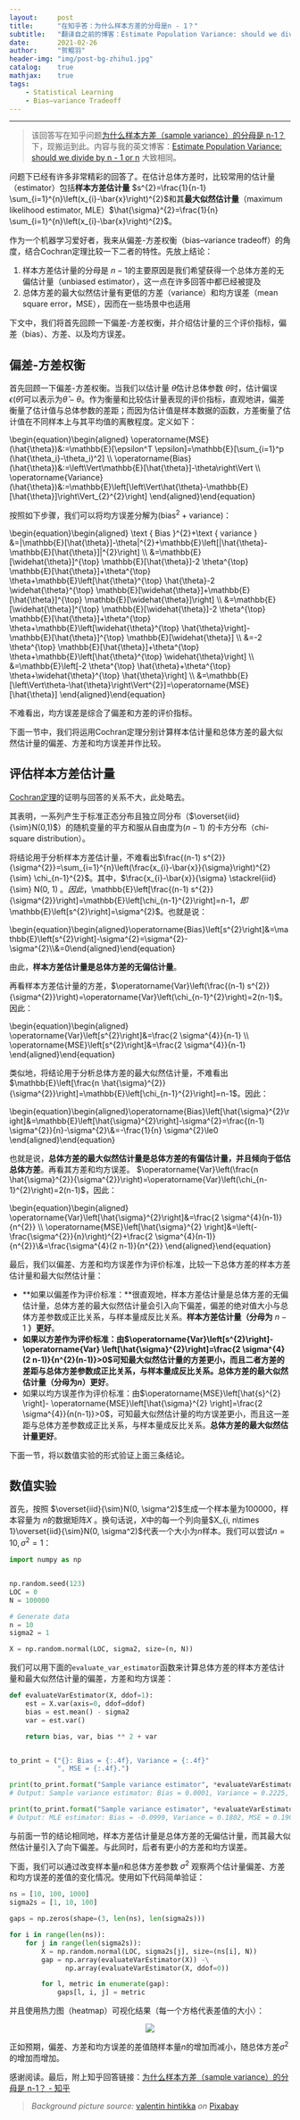 ```yaml
---
layout:     post
title:      "在知乎答：为什么样本方差的分母是n - 1？"
subtitle:   "翻译自之前的博客：Estimate Population Variance: should we divide by n - 1 or n"
date:       2021-02-26
author:     "贺鲲羽"
header-img: "img/post-bg-zhihu1.jpg"
catalog:    true
mathjax:    true
tags:
    - Statistical Learning
    - Bias–variance Tradeoff
---
```


---

> 该回答写在知乎问题[为什么样本方差（sample variance）的分母是 n-1？](https://www.zhihu.com/question/20099757)下，现搬运到此。内容与我的英文博客：[Estimate Population Variance: should we divide by n - 1 or n](https://kunyu-he.com/2020/04/19/Estimating-Population-Variance-n-or-(n-1)/) 大致相同。

问题下已经有许多非常精彩的回答了。在估计总体方差时，比较常用的估计量（estimator）包括**样本方差估计量** $s^{2}=\frac{1}{n-1} \sum_{i=1}^{n}\left(x_{i}-\bar{x}\right)^{2}$和其**最大似然估计量**（maximum likelihood estimator, MLE）$\hat{\sigma}^{2}=\frac{1}{n} \sum_{i=1}^{n}\left(x_{i}-\bar{x}\right)^{2}$。

作为一个机器学习爱好者，我来从偏差-方差权衡（bias–variance tradeoff）的角度，结合Cochran定理比较一下二者的特性。先放上结论：

1. 样本方差估计量的分母是 $n-1$的主要原因是我们希望获得一个总体方差的无偏估计量（unbiased estimator），这一点在许多回答中都已经被提及
2. 总体方差的最大似然估计量有更低的方差（variance）和均方误差（mean square error，MSE），因而在一些场景中也适用

下文中，我们将首先回顾一下偏差-方差权衡，并介绍估计量的三个评价指标，偏差（bias）、方差、以及均方误差。

## 偏差-方差权衡

首先回顾一下偏差-方差权衡。当我们以估计量 $\hat{\theta}$估计总体参数 $\theta$时，估计偏误$\epsilon\left(\hat{\theta}\right)$可以表示为$\hat{\theta}-\theta$。作为衡量和比较估计量表现的评价指标，直观地讲，偏差衡量了估计值与总体参数的差距；而因为估计值是样本数据的函数，方差衡量了估计值在不同样本上与其平均值的离散程度。定义如下：

\begin{equation}\begin{aligned} \operatorname{MSE}(\hat{\theta})&:=\mathbb{E}[\epsilon^T \epsilon]=\mathbb{E}[\sum_{i=1}^p (\hat{\theta_i}-\theta_i)^2] \\\ \operatorname{Bias}(\hat{\theta})&:=\left\Vert\mathbb{E}[\hat{\theta}]-\theta\right\Vert \\\ \operatorname{Variance}(\hat{\theta})&:=\mathbb{E}\left[\left\Vert\hat{\theta}-\mathbb{E}[\hat{\theta}]\right\Vert_{2}^{2}\right] \end{aligned}\end{equation}

按照如下步骤，我们可以将均方误差分解为$(\text{bias}^2 + \text{variance})$：

\begin{equation}\begin{aligned} \text { Bias }^{2}+\text { variance }   &=\|\mathbb{E}[\hat{\theta}]-\theta\|^{2}+\mathbb{E}\left[\|\hat{\theta}-\mathbb{E}[\hat{\theta}]\|^{2}\right] \\\   &=\mathbb{E}[\widehat{\theta}]^{\top} \mathbb{E}[\hat{\theta}]-2 \theta^{\top} \mathbb{E}[\hat{\theta}]+\theta^{\top} \theta+\mathbb{E}\left[\hat{\theta}^{\top} \hat{\theta}-2 \widehat{\theta}^{\top} \mathbb{E}[\widehat{\theta}]+\mathbb{E}[\hat{\theta}]^{\top} \mathbb{E}[\widehat{\theta}]\right] \\\   &=\mathbb{E}[\widehat{\theta}]^{\top} \mathbb{E}[\widehat{\theta}]-2 \theta^{\top} \mathbb{E}[\hat{\theta}]+\theta^{\top} \theta+\mathbb{E}\left[\widehat{\theta}^{\top} \hat{\theta}\right]-\mathbb{E}[\hat{\theta}]^{\top} \mathbb{E}[\widehat{\theta}] \\\   &=-2 \theta^{\top} \mathbb{E}[\hat{\theta}]+\theta^{\top} \theta+\mathbb{E}\left[\hat{\theta}^{\top} \widehat{\theta}\right] \\\   &=\mathbb{E}\left[-2 \theta^{\top} \hat{\theta}+\theta^{\top} \theta+\widehat{\theta}^{\top} \hat{\theta}\right] \\\   &=\mathbb{E}[\left\Vert\theta-\hat{\theta}\right\Vert^{2}]=\operatorname{MSE}[\hat{\theta}] \end{aligned}\end{equation}

不难看出，均方误差是综合了偏差和方差的评价指标。

下面一节中，我们将运用Cochran定理分别计算样本估计量和总体方差的最大似然估计量的偏差、方差和均方误差并作比较。

## 评估样本方差估计量

[Cochran定理](http://link.zhihu.com/?target=https%3A//www.wikiwand.com/en/Cochran%27s_theorem)的证明与回答的关系不大，此处略去。

其表明，一系列产生于标准正态分布且独立同分布（$\overset{iid}{\sim}N(0,1)$）的随机变量的平方和服从自由度为$(n-1)$ 的卡方分布（chi-square distribution）。

将结论用于分析样本方差估计量，不难看出$\frac{(n-1) s^{2}}{\sigma^{2}}=\sum_{i=1}^{n}\left(\frac{x_{i}-\bar{x}}{\sigma}\right)^{2} {\sim} \chi_{n-1}^{2}$。其中，$\frac{x_{i}-\bar{x}}{\sigma} \stackrel{iid}{\sim} N(0, 1) $。因此，$\mathbb{E}\left[\frac{(n-1) s^{2}}{\sigma^{2}}\right]=\mathbb{E}\left[\chi_{n-1}^{2}\right]=n-1$，即$\mathbb{E}\left[s^{2}\right]=\sigma^{2}$。也就是说：

\begin{equation}\begin{aligned}\operatorname{Bias}\left[s^{2}\right]&=\mathbb{E}\left[s^{2}\right]-\sigma^{2}=\sigma^{2}-\sigma^{2}\\\\&=0\end{aligned}\end{equation}

由此，**样本方差估计量是总体方差的无偏估计量**。

再看样本方差估计量的方差，$\operatorname{Var}\left(\frac{(n-1) s^{2}}{\sigma^{2}}\right)=\operatorname{Var}\left(\chi_{n-1}^{2}\right)=2(n-1)$。因此：

\begin{equation}\begin{aligned} \operatorname{Var}\left[s^{2}\right]&=\frac{2 \sigma^{4}}{n-1} \\\ \operatorname{MSE}\left[s^{2}\right]&=\frac{2 \sigma^{4}}{n-1} \end{aligned}\end{equation}

类似地，将结论用于分析总体方差的最大似然估计量，不难看出$\mathbb{E}\left[\frac{n \hat{\sigma}^{2}}{\sigma^{2}}\right]=\mathbb{E}\left[\chi_{n-1}^{2}\right]=n-1$。因此：

\begin{equation}\begin{aligned}\operatorname{Bias}\left[\hat{\sigma}^{2}\right]&=\mathbb{E}\left[\hat{\sigma}^{2}\right]-\sigma^{2}=\frac{(n-1) \sigma^{2}}{n}-\sigma^{2}\\\&=-\frac{1}{n} \sigma^{2}\le0 \end{aligned}\end{equation}

也就是说，**总体方差的最大似然估计量是总体方差的有偏估计量，并且倾向于低估总体方差**。再看其方差和均方误差。 $\operatorname{Var}\left(\frac{n \hat{\sigma}^{2}}{\sigma^{2}}\right)=\operatorname{Var}\left(\chi_{n-1}^{2}\right)=2(n-1)$，因此：

\begin{equation}\begin{aligned} \operatorname{Var}\left[\hat{\sigma}^{2}\right]&=\frac{2 \sigma^{4}(n-1)}{n^{2}} \\\ \operatorname{MSE}\left[\hat{\sigma}^{2} \right]&=\left(-\frac{\sigma^{2}}{n}\right)^{2}+\frac{2 \sigma^{4}(n-1)}{n^{2}}\\\&=\frac{\sigma^{4}(2 n-1)}{n^{2}} \end{aligned}\end{equation}

最后，我们以偏差、方差和均方误差作为评价标准，比较一下总体方差的样本方差估计量和最大似然估计量：

- **如果以偏差作为评价标准：**很直观地，样本方差估计量是总体方差的无偏估计量，总体方差的最大似然估计量会引入向下偏差，偏差的绝对值大小与总体方差参数成正比关系，与样本量成反比关系。**样本方差估计量（分母为** $n-1$ **）更好**。
- **如果以方差作为评价标准：**由$\operatorname{Var}\left[s^{2}\right]-\operatorname{Var} \left[\hat{\sigma}^{2}\right]=\frac{2 \sigma^{4}(2 n-1)}{n^{2}(n-1)}>0$可知最大似然估计量的方差更小，而且二者方差的差距与总体方差参数成正比关系，与样本量成反比关系。**总体方差的最大似然估计量（分母为**$n$**）更好**。
- 如果以均方误差作为评价标准：由$\operatorname{MSE}\left[\hat{s}^{2} \right]- \operatorname{MSE}\left[\hat{\sigma}^{2} \right]=\frac{2 \sigma^{4}}{n(n-1)}>0$，可知最大似然估计量的均方误差更小，而且这一差距与总体方差参数成正比关系，与样本量成反比关系。**总体方差的最大似然估计量更好**。

下面一节，将以数值实验的形式验证上面三条结论。

## 数值实验

首先，按照 $\overset{iid}{\sim}N(0, \sigma^2)$生成一个样本量为100000，样本容量为 $n$的数据矩阵$X$ 。换句话说，$X$中的每一个列向量$X_{i, n\times 1}\overset{iid}{\sim}N(0, \sigma^2)$代表一个大小为$n$样本。我们可以尝试$n=10, \sigma^2=1$：

```python
import numpy as np


np.random.seed(123)
LOC = 0
N = 100000

# Generate data
n = 10
sigma2 = 1

X = np.random.normal(LOC, sigma2, size=(n, N))
```

我们可以用下面的`evaluate_var_estimator`函数来计算总体方差的样本方差估计量和最大似然估计量的偏差，方差和均方误差：

```python
def evaluateVarEstimator(X, ddof=1):
    est = X.var(axis=0, ddof=ddof)
    bias = est.mean() - sigma2
    var = est.var()

    return bias, var, bias ** 2 + var


to_print = ("{}: Bias = {:.4f}, Variance = {:.4f}"
            ", MSE = {:.4f}.")

print(to_print.format("Sample variance estimator", *evaluateVarEstimator(X)))
# Output: Sample variance estimator: Bias = 0.0001, Variance = 0.2225, MSE = 0.2225.

print(to_print.format("Sample variance estimator", *evaluateVarEstimator(X, ddof=0)))
# Output: MLE estimator: Bias = -0.0999, Variance = 0.1802, MSE = 0.1902.
```

与前面一节的结论相同地，样本方差估计量是总体方差的无偏估计量，而其最大似然估计量引入了向下偏差。与此同时，后者有更小的方差和均方误差。

下面，我们可以通过改变样本量$n$和总体方差参数 $\sigma^2$ 观察两个估计量偏差、方差和均方误差的差值的变化情况。使用如下代码简单验证：

```python
ns = [10, 100, 1000]
sigma2s = [1, 10, 100]

gaps = np.zeros(shape=(3, len(ns), len(sigma2s)))

for i in range(len(ns)):
    for j in range(len(sigma2s)):
        X = np.random.normal(LOC, sigma2s[j], size=(ns[i], N))
        gap = np.array(evaluateVarEstimator(X)) -\
              np.array(evaluateVarEstimator(X, ddof=0))

        for l, metric in enumerate(gap):
            gaps[l, i, j] = metric
```

并且使用热力图（heatmap）可视化结果（每一个方格代表差值的大小）：

<div style="text-align:center"><img src="/img/in-post/estvar-1.png" /></div>

正如预期，偏差、方差和均方误差的差值随样本量$n$的增加而减小，随总体方差$\sigma^2$的增加而增加。

感谢阅读。最后，附上知乎回答链接：[为什么样本方差（sample variance）的分母是 n-1？ - 知乎](https://www.zhihu.com/question/20099757)

> *Background picture source:* [valentin hintikka](https://pixabay.com/users/valentinhintikka-10607927/?utm_source=link-attribution&utm_medium=referral&utm_campaign=image&utm_content=6024257) *on* [Pixabay](https://pixabay.com/)

